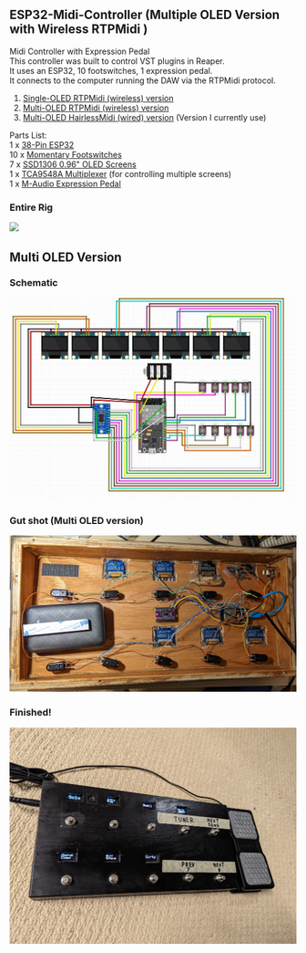 ## ESP32-Midi-Controller (Multiple OLED Version with Wireless RTPMidi )
Midi Controller with Expression Pedal<br/>
This controller was built to control VST plugins in Reaper.<br/>
It uses an ESP32, 10 footswitches, 1 expression pedal.<br/>
It connects to the computer running the DAW via the RTPMidi protocol.</br>


1. <a href='https://github.com/highway11/ESP32-Midi-Controller/'>Single-OLED RTPMidi (wireless) version</a><br/> 
2. <a href='https://github.com/highway11/ESP32-Midi-Controller/tree/MultipleScreens'>Multi-OLED RTPMidi (wireless) version</a><br/> 
3. <a href='https://github.com/highway11/ESP32-Midi-Controller/tree/MultipleScreens-USBSerialMIDI'>Multi-OLED HairlessMidi (wired) version</a> (Version I currently use)<br/>

Parts List:<br/>
1 x <a href='https://www.amazon.ca/gp/product/B07PP1R8YK/'>38-Pin ESP32</a></br>
10 x <a href='https://www.amazon.ca/gp/product/B077P7NSFJ'>Momentary Footswitches</a></br>
7 x <a href='https://www.amazon.ca/gp/product/B0833PF7ML/'>SSD1306 0.96" OLED Screens</a></br>
1 x <a href='https://www.amazon.ca/gp/product/B08DY5VXZ3/'>TCA9548A Multiplexer</a> (for controlling multiple screens)</br>
1 x <a href='https://www.long-mcquade.com/235511/Keyboards/Keyboard-Accessories/M-Audio/Universal-Expression-Pedal.htm'>M-Audio Expression Pedal</a></br>
 

### Entire Rig
<img src='https://github.com/highway11/ESP32-Midi-Controller/blob/main/EntireRig.jpg?raw=true' width=400 />

## Multi OLED Version
### Schematic
![alt text](https://github.com/highway11/ESP32-Midi-Controller/blob/MultipleScreens-USBSerialMIDI/ESP32MidiControllerMultiScreenSchematic.jpg?raw=true)

### Gut shot (Multi OLED version)
![alt text](https://github.com/highway11/ESP32-Midi-Controller/blob/main/InsidePedalBoard.jpg?raw=true)
### Finished!
![alt text](https://github.com/highway11/ESP32-Midi-Controller/blob/main/MultiOLEDPedalboard.jpg?raw=true)


